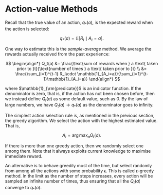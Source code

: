 # Action-value Methods

Recall that the true value of an action, $q_*(a)$, is the expected reward when the action is selected:

$$
q_*(a) = \mathbb E\left[ R_t\mid A_t=a \right].
$$

One way to estimate this is the _sample-average_ method. We average the rewards actually received from the past experience:

$$
\begin{align*}
Q_t(a) 
&= \frac{\text{sum of rewards when } a \text{ taken prior to }t}{\text{number of times } a \text{ taken prior to }t}
\\
&= \frac{\sum_{i=1}^{t-1} R_i\cdot \mathbb{1}_{A_i=a}}{\sum_{i=1}^{t-1}\mathbb{1}_{A_i=a}}
\end{align*}
$$

where $\mathbb{1}_{\rm{predicate}}$ is an indicator function. If the denominator is zero, that is, if the action has not been chosen before, then we instead define $Q_t(a)$ as some default value, such as 0. By the law of large numbers, we have $Q_t(a)\to q_*(a)$ as the denominator goes to infinity.

The simplest action selection rule is, as mentioned in the previous section, the greedy algorithm. We select the action with the highest estimated value. That is,

$$
A_t= \arg\max_a Q_t(a).
$$

If there is more than one greedy action, then we randomly select one among them.  Note that it always exploits current knowledge to maximise immediate reward. 

An alternative is to behave greedily most of the time, but select randomly from among all the actions with some probability $\epsilon$. This is called $\epsilon$-greedy method. In the limit as the number of steps increases, every action will be sampled an infinite number of times, thus ensuring that all the $Q_t(a)$ converge to $q_*(a)$.